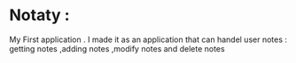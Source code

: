 # Notaty :
  My First application .
  I made it as an application that can handel user notes : 
  getting notes ,adding notes ,modify notes and delete notes
